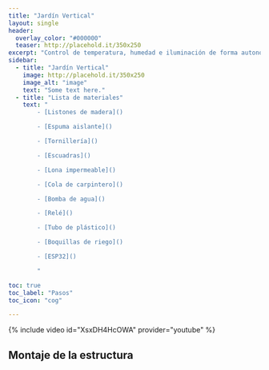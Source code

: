 ```yaml
---
title: "Jardín Vertical"
layout: single
header:
  overlay_color: "#000000"
  teaser: http://placehold.it/350x250
excerpt: "Control de temperatura, humedad e iluminación de forma autonoma."
sidebar:
  - title: "Jardín Vertical"
    image: http://placehold.it/350x250
    image_alt: "image"
    text: "Some text here."
  - title: "Lista de materiales"
    text: "
        - [Listones de madera]()

        - [Espuma aislante]()

        - [Tornillería]()

        - [Escuadras]()

        - [Lona impermeable]()

        - [Cola de carpintero]()

        - [Bomba de agua]()

        - [Relé]()

        - [Tubo de plástico]()

        - [Boquillas de riego]()

        - [ESP32]()

        "

toc: true
toc_label: "Pasos"
toc_icon: "cog"

---
```


{% include video id="XsxDH4HcOWA" provider="youtube" %}

## Montaje de la estructura
